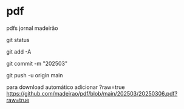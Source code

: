 # pdf
pdfs jornal madeirão

git status

git add -A

git commit -m "202503"    

git push -u origin main




para download automático
adicionar ?raw=true
https://github.com/madeirao/pdf/blob/main/202503/20250306.pdf?raw=true